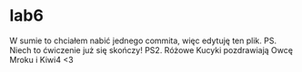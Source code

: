 # lab6

W sumie to chciałem nabić jednego commita, więc edytuję ten plik. 
PS. Niech to ćwiczenie już się skończy!
PS2. Różowe Kucyki pozdrawiają Owcę Mroku i Kiwi4 <3 
